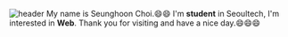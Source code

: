 ![header](https://capsule-render.vercel.app/api?type=waving&color=_hexcode:FFA883_height=200&section=header&text=Seunghoon%20Choi&fontSize=32)
My name is Seunghoon Choi.:smile::smile:
I'm **student** in Seoultech, I'm interested in **Web**.
Thank you for visiting and have a nice day.:smile::smile::smile:
